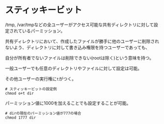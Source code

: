# スティッキービット

/tmp, /var/tmpなどの全ユーザーがアクセス可能な共有ディレクトリに対して設定されているパーミッション。

共有ディレクトリにおいて、作成したファイルが勝手に他のユーザーに削除されないよう、ディレクトリに対して書き込み権限を持つユーザーであっても、

自分が所有者でないファイルは削除できない(rootは除く)という意味を持つ。

一般ユーザーでも任意のディレクトリやファイルに対して設定は可能。

その他ユーザーの実行権に`t`がつく。

```
# スティッキービットの設定例
chmod o+t dir
```

パーミッション値に1000を加えることでも設定することが可能。

```
# dirの現在のパーミッション値が777の場合
chmod 1777 dir
```

